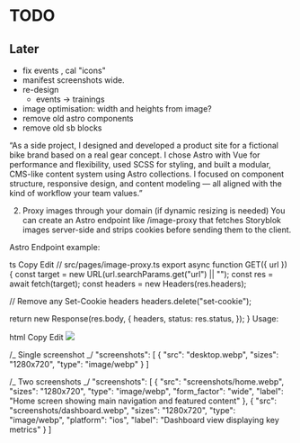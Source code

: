 # TODO

## Later

- fix events , cal "icons"
- manifest screenshots wide.
- re-design
  - events -> trainings
- image optimisation: width and heights from image?
- remove old astro components
- remove old sb blocks

“As a side project, I designed and developed a product site for a fictional bike brand based on a real gear concept. I chose Astro with Vue for performance and flexibility, used SCSS for styling, and built a modular, CMS-like content system using Astro collections. I focused on component structure, responsive design, and content modeling — all aligned with the kind of workflow your team values.”

2. Proxy images through your domain (if dynamic resizing is needed)
   You can create an Astro endpoint like /image-proxy that fetches Storyblok images server-side and strips cookies before sending them to the client.

Astro Endpoint example:

ts
Copy
Edit
// src/pages/image-proxy.ts
export async function GET({ url }) {
const target = new URL(url.searchParams.get("url") || "");
const res = await fetch(target);
const headers = new Headers(res.headers);

// Remove any Set-Cookie headers
headers.delete("set-cookie");

return new Response(res.body, {
headers,
status: res.status,
});
}
Usage:

html
Copy
Edit
<img src="/image-proxy?url=https://a.storyblok.com/xyz.jpg" />

/_ Single screenshot _/
"screenshots": [
{
"src": "desktop.webp",
"sizes": "1280x720",
"type": "image/webp"
}
]

/_ Two screenshots _/
"screenshots": [
{
"src": "screenshots/home.webp",
"sizes": "1280x720",
"type": "image/webp",
"form_factor": "wide",
"label": "Home screen showing main navigation and featured content"
},
{
"src": "screenshots/dashboard.webp",
"sizes": "1280x720",
"type": "image/webp",
"platform": "ios",
"label": "Dashboard view displaying key metrics"
}
]
